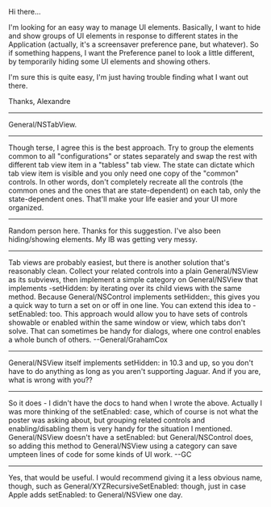

Hi there...

I'm looking for an easy way to manage UI elements. Basically, I want to hide and show groups of UI elements in response to different states in the Application (actually, it's a screensaver preference pane, but whatever). So if something happens, I want the Preference panel to look a little different, by temporarily hiding some UI elements and showing others.

I'm sure this is quite easy, I'm just having trouble finding what I want out there.

Thanks,
Alexandre

----
General/NSTabView.

----

Though terse, I agree this is the best approach. Try to group the elements common to all "configurations" or states separately and swap the rest with different tab view item in a "tabless" tab view. The state can dictate which tab view item is visible and you only need one copy of the "common" controls. In other words, don't completely recreate all the controls (the common ones and the ones that are state-dependent) on each tab, only the state-dependent ones. That'll make your life easier and your UI more organized.

----

Random person here. Thanks for this suggestion. I've also been hiding/showing elements. My IB was getting very messy.

----

Tab views are probably easiest, but there is another solution that's reasonably clean. Collect your related controls into a plain General/NSView as its subviews, then implement a simple category on General/NSView that implements -setHidden: by iterating over its child views with the same method. Because General/NSControl implements setHidden:, this gives you a quick way to turn a set on or off in one line. You can extend this idea to -setEnabled: too. This approach would allow you to have sets of controls showable or enabled within the same window or view, which tabs don't solve. That can sometimes be handy for dialogs, where one control enables a whole bunch of others. --General/GrahamCox

----
General/NSView itself implements setHidden: in 10.3 and up, so you don't have to do anything as long as you aren't supporting Jaguar. And if you are, what is wrong with you??

----

So it does - I didn't have the docs to hand when I wrote the above. Actually I was more thinking of the setEnabled: case, which of course is not what the poster was asking about, but grouping related controls and enabling/disabling them is very handy for the situation I mentioned. General/NSView doesn't have a setEnabled: but General/NSControl does, so adding this method to General/NSView using a category can save umpteen lines of code for some kinds of UI work. --GC

----

Yes, that would be useful. I would recommend giving it a less obvious name, though, such as     General/XYZRecursiveSetEnabled: though, just in case Apple adds     setEnabled: to General/NSView one day.